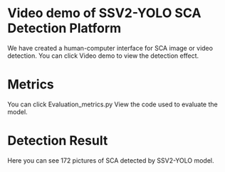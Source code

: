 # Video demo of SSV2-YOLO SCA Detection Platform
We have created a human-computer interface for SCA image or video detection. You can click Video demo to view the detection effect.

# Metrics
You can click Evaluation_metrics.py View the code used to evaluate the model.

# Detection Result
Here you can see 172 pictures of SCA detected by SSV2-YOLO model.
